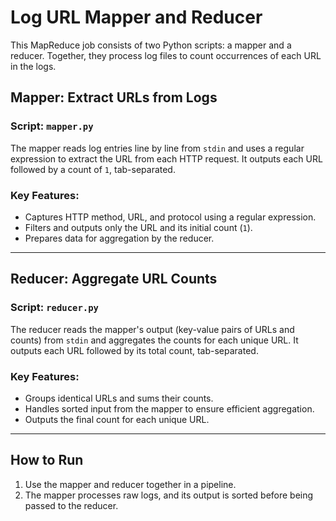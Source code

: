 # Log URL Mapper and Reducer

This MapReduce job consists of two Python scripts: a mapper and a reducer. Together, they process log files to count occurrences of each URL in the logs.

## Mapper: Extract URLs from Logs
### Script: `mapper.py`
The mapper reads log entries line by line from `stdin` and uses a regular expression to extract the URL from each HTTP request. It outputs each URL followed by a count of `1`, tab-separated.

### Key Features:
- Captures HTTP method, URL, and protocol using a regular expression.
- Filters and outputs only the URL and its initial count (`1`).
- Prepares data for aggregation by the reducer.

---

## Reducer: Aggregate URL Counts
### Script: `reducer.py`
The reducer reads the mapper's output (key-value pairs of URLs and counts) from `stdin` and aggregates the counts for each unique URL. It outputs each URL followed by its total count, tab-separated.

### Key Features:
- Groups identical URLs and sums their counts.
- Handles sorted input from the mapper to ensure efficient aggregation.
- Outputs the final count for each unique URL.

---

## How to Run
1. Use the mapper and reducer together in a pipeline.
2. The mapper processes raw logs, and its output is sorted before being passed to the reducer.
